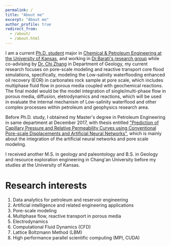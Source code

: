 ```yaml
---
permalink: /
title: "About me"
excerpt: "About me"
author_profile: true
redirect_from: 
  - /about/
  - /about.html
---
```


I am a current [Ph.D. student](https://barati.ku.edu/siyan-liu) major in [Chemical & Petroleum Engineering at the University of Kansas](https://cpe.ku.edu/), and working in [Dr.Barati's research group](https://cpe.ku.edu/reza-barati) while co-advising by [Dr. Chi Zhang](http://www.chizhanggeophysics.com) in Department of Geology, my current research focuses on pore-scale modeling and reactive transport core flood simulations, specifically, modeling the Low-salinity waterflooding enhanced oil recovery (EOR) in carbonates rock sample at pore scale, which includes multiphase fluid flow in porous media coupled with geochemical reactions. The final model would be the model integration of single/multi-phase flow in porous media, diffusion, eletrodynamics and reactions, which will be used in evaluate the internal mechanism of Low-salinity waterflood and other complex processes within petroleum and geophysics research area. 

Before Ph.D. study, I obtained my Master's degree in Petroleum Engineering in same department at December 2017, with thesis entitled ["Prediction of Capillary Pressure and Relative Permeability Curves using Conventional Pore-scale Displacements and Artificial Neural Networks"](https://kuscholarworks.ku.edu/handle/1808/26357), which is mainly about the integration of the artificial neural networks and pore scale modeling.

I received another M.S. in geology and paleontology and B.S. in Geology and resource exploration engineering in Chang'an University before my studies at the University of Kansas. 

Research interests
======
1. Data analytics for petroleum and reservoir engineering
2. Artificial intelligence and related engineering applications
3. Pore-scale modeling
4. Multiphase flow, reactive transport in porous media
5. Electrodynamics 
6. Computational Fluid Dynamics (CFD)
7. Lattice Boltzmann Method (LBM)
8. High performance parallel scientific computing (MPI, CUDA)


